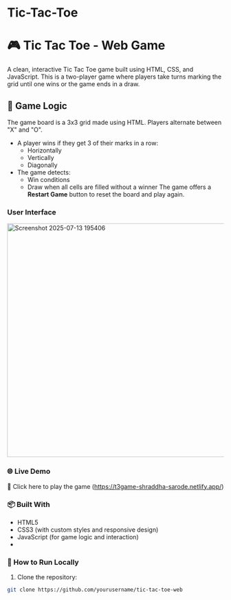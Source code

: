 # Tic-Tac-Toe
# 🎮 Tic Tac Toe - Web Game
A clean, interactive Tic Tac Toe game built using HTML, CSS, and JavaScript. This is a two-player game where players take turns marking the grid until one wins or the game ends in a draw.
## 🧠 Game Logic
The game board is a 3x3 grid made using HTML.
Players alternate between "X" and "O".
- A player wins if they get 3 of their marks in a row:
  - Horizontally
  - Vertically
  - Diagonally
- The game detects:
  - Win conditions
  - Draw when all cells are filled without a winner
The game offers a **Restart Game** button to reset the board and play again.

### User Interface
<img width="659" height="542" alt="Screenshot 2025-07-13 195406" src="https://github.com/user-attachments/assets/dd2d7768-b8c5-4fc8-84df-8efa0634419e" />


### 🌐 Live Demo
🔗 Click here to play the game (https://t3game-shraddha-sarode.netlify.app/)

### 📦 Built With

- HTML5
- CSS3 (with custom styles and responsive design)
- JavaScript (for game logic and interaction)
- 
### 🚀 How to Run Locally

1. Clone the repository:
```bash
git clone https://github.com/yourusername/tic-tac-toe-web

